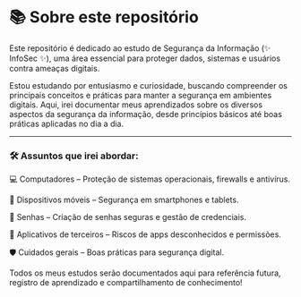 # 📚 Sobre este repositório

Este repositório é dedicado ao estudo de Segurança da Informação (✨ InfoSec ✨), uma área essencial para proteger dados, sistemas e usuários contra ameaças digitais.

Estou estudando por entusiasmo e curiosidade, buscando compreender os principais conceitos e práticas para manter a segurança em ambientes digitais. 
Aqui, irei documentar meus aprendizados sobre os diversos aspectos da segurança da informação, desde princípios básicos até boas práticas aplicadas no dia a dia.



------------------------------------------------------------------------------------------------------------------------------------------------------------------------



### 🛠️ Assuntos que irei abordar:

💻 Computadores – Proteção de sistemas operacionais, firewalls e antivírus.

📱 Dispositivos móveis – Segurança em smartphones e tablets.

🔑 Senhas – Criação de senhas seguras e gestão de credenciais.

💾 Aplicativos de terceiros – Riscos de apps desconhecidos e permissões.

🛡️ Cuidados gerais – Boas práticas para segurança digital.

Todos os meus estudos serão documentados aqui para referência futura, registro de aprendizado e compartilhamento de conhecimento!

